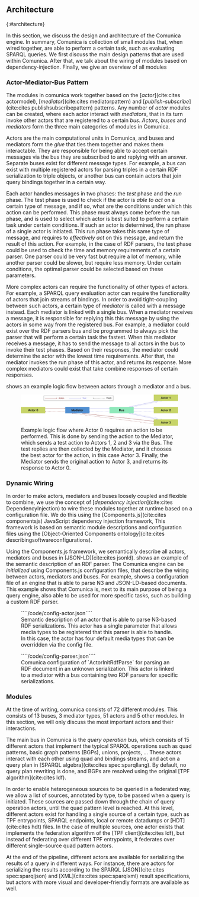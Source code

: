 ## Architecture
{:#architecture}

In this section, we discuss the design and architecture of the Comunica engine.
In summary, Comunica is collection of small modules that, when wired together,
are able to perform a certain task, such as evaluating SPARQL queries.
We first discuss the main design patterns that are used within Comunica.
After that, we talk about the wiring of modules based on dependency-injection.
Finally, we give an overview of all modules

### Actor-Mediator-Bus Pattern

The modules in comunica work together based on the [_actor_](cite:cites actormodel),
[_mediator_](cite:cites mediatorpattern) and [_publish-subscribe_](cite:cites publishsubscribepattern) patterns.
Any number of _actor_ modules can be created,
where each actor interact with _mediators_, that in its turn invoke other actors that are registered to a certain _bus_.
_Actors_, _buses_ and _mediators_ form the three main categories of modules in Comunica.

Actors are the main computational units in Comunica, and buses and mediators form the _glue_ that ties them together and makes them interactable.
They are responsible for being able to accept certain messages via the bus they are subscribed to and replying with an answer.
Separate buses exist for different message types.
For example, a bus can exist with multiple registered actors for parsing triples in a certain RDF serialization to triple objects,
or another bus can contain actors that join query bindings together in a certain way.

Each actor handles messages in two phases: the _test_ phase and the _run_ phase.
The test phase is used to check if the actor is _able to act_ on a certain type of message,
and if so, what are the conditions under which this action can be performed.
This phase must always come before the run phase, and is used to select which actor is best suited to perform a certain task under certain conditions.
If such an actor is determined, the run phase of a single actor is initiated.
This run phase takes this same type of message, and requires to _effectively act_ on this message,
and return the result of this action.
For example, in the case of RDF parsers, the test phase could be used to check the time and memory requirements of a certain parser.
One parser could be very fast but require a lot of memory,
while another parser could be slower, but require less memory.
Under certain conditions, the optimal parser could be selected based on these parameters.

More complex actors can require the functionality of other types of actors.
For example, a SPARQL query evaluation actor can require the functionality of actors that join streams of bindings.
In order to avoid tight-coupling between such actors, a certain type of _mediator_ is called with a message instead.
Each mediator is linked with a single bus.
When a mediator receives a message, it is responsible for replying this this message by using the actors in some way from the registered bus.
For example, a mediator could exist over the RDF parsers bus and be programmed to always pick the parser that will perform a certain task the fastest.
When this mediator receives a message, it has to send the message to all actors in the bus to invoke their test phases.
Based on their responses, the mediator could determine the actor with the lowest time requirements.
After that, the mediator invokes the run phase of this actor, and returns its response.
More complex mediators could exist that take combine responses of certain responses.

[](#actor-mediator-bus) shows an example logic flow between actors through a mediator and a bus.

<figure id="actor-mediator-bus">
<img src="img/actor-mediator-bus.svg" alt="[actor-mediator-bus pattern]">
<figcaption markdown="block">
Example logic flow where Actor 0 requires an action to be performed.
This is done by sending the action to the Mediator, which sends a test action to Actors 1, 2 and 3 via the Bus.
The test replies are then collected by the Mediator, and it chooses the best actor for the action, in this case Actor 3.
Finally, the Mediator sends the original action to Actor 3, and returns its response to Actor 0.
</figcaption>
</figure>

### Dynamic Wiring

In order to make actors, mediators and buses loosely coupled and flexible to combine,
we use the concept of [_dependency injection_](cite:cites DependencyInjection)
to wire these modules together at runtime based on a configuration file.
We do this using the [Components.js](cite:cites componentsjs) JavaScript dependency injection framework,
This framework is based on semantic module descriptions and configuration files
using the [Object-Oriented Components ontology](cite:cites describingsoftwareconfigurations).

Using the Components.js framework, we semantically describe all actors, mediators and buses in [JSON-LD](cite:cites jsonld).
[](#config-actor) shows an example of the semantic description of an RDF parser.
The Comunica engine can be _initialized_ using Components.js configuration files,
that describe the wiring between actors, mediators and buses.
For example, [](#config-parser) shows a configuration file of an engine that is able to parse N3 and JSON-LD-based documents.
This example shows that Comunica is, next to its main purpose of being a query engine,
also able to be used for more specific tasks, such as building a custom RDF parser.

<figure id="config-actor" class="listing">
````/code/config-actor.json````
<figcaption markdown="block">
Semantic description of an actor that is able to parse N3-based RDF serializations.
This actor has a single parameter that allows media types to be registered that this parser is able to handle.
In this case, the actor has four default media types that can be overridden via the config file.
</figcaption>
</figure>

<figure id="config-parser" class="listing">
````/code/config-parser.json````
<figcaption markdown="block">
Comunica configuration of `ActorInitRdfParse` for parsing an RDF document in an unknown serialization.
This actor is linked to a mediator with a bus containing two RDF parsers for specific serializations.
</figcaption>
</figure>

### Modules

At the time of writing, comunica consists of 72 different modules.
This consists of 13 buses, 3 mediator types, 51 actors and 5 other modules.
In this section, we will only discuss the most important actors and their interactions.

The main bus in Comunica is the _query operation_ bus, which consists of 15 different actors
that implement the typical SPARQL operations such as quad patterns, basic graph patterns (BGPs), unions, projects, ...
These actors interact with each other using quad and bindings streams,
and act on a query plan in [SPARQL algebra](cite:cites spec:sparqllang).
By default, no query plan rewriting is done, and BGPs are resolved using the original [TPF algorithm](cite:cites ldf).

In order to enable heterogeneous sources to be queried in a federated way,
we allow a list of sources, annotated by type, to be passed when a query is initiated.
These sources are passed down through the chain of query operation actors,
until the quad pattern level is reached.
At this level, different actors exist for handling a single source of a certain type,
such as TPF entrypoints, SPARQL endpoints, local or remote datadumps or [HDT](cite:cites hdt) files.
In the case of multiple sources, one actor exists that implements the federation algorithm of the [TPF client](cite:cites ldf),
but instead of federating over different TPF entrypoints, it federates over different single-source quad pattern actors.

At the end of the pipeline, different actors are available for serializing the results of a query in different ways.
For instance, there are actors for serializing the results according to
the SPARQL [JSON](cite:cites spec:sparqljson) and [XML](cite:cites spec:sparqlxml) result specifications,
but actors with more visual and developer-friendly formats are available as well.